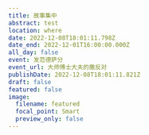```yaml
---
title: 故事集中
abstract: test
location: where
date: 2022-12-08T18:01:11.798Z
date_end: 2022-12-01T16:00:00.000Z
all_day: false
event: 发范德萨分
event_url: 大师傅士大夫的撒反对
publishDate: 2022-12-08T18:01:11.821Z
draft: false
featured: false
image:
  filename: featured
  focal_point: Smart
  preview_only: false
---
```

